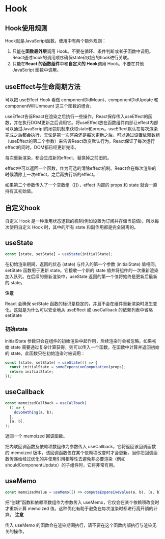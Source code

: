 # Hook

## Hook使用规则

Hook就是JavaScript函数，使用中有两个额外规则：
1. 只能在**函数最外层**调用 Hook。不要在循环、条件判断或者子函数中调用。React通过hook的调用顺序确保state和对应的hook进行关联。
2. 只能在**React 的函数组件**中和**自定义的 Hook**调用 Hook。不要在其他 JavaScript 函数中调用。

## useEffect与生命周期方法
可以把 useEffect Hook 看做 componentDidMount，componentDidUpdate 和 componentWillUnmount 这三个函数的组合。

useEffect告诉React在渲染之后执行一些操作，React保存传入useEffect的函数，并在执行DOM更新之后调用它。将useEffect放在函数组件内部让effect内部可以通过JavaScript的闭包机制来获取state和props。useEffect默认在每次渲染完成之后都会执行，无论是第一次渲染还是每次更新之后。可以通过设置依赖数组（useEffect的第二个参数）来告诉React改变默认行为。React保证了每次运行effect的同时，DOM都已经更新完毕。

每次重新渲染，都会生成新的effect，替换掉之前旧的。

effect中可以返回一个函数，作为可选的清除effect机制。React会在每次渲染的时候清除上一次effect，之后再执行新的effect。

如果第二个参数传入了一个空数组（[]），effect 内部的 props 和 state 就会一直持有其初始值。

## 自定义hook
自定义 Hook 是一种重用状态逻辑的机制(例如设置为订阅并存储当前值)，所以每次使用自定义 Hook 时，其中的所有 state 和副作用都是完全隔离的。

## useState
```js 
const [state, setState] = useState(initialState);
```

在初始渲染期间，返回的状态 (state) 与传入的第一个参数 (initialState) 值相同。setState 函数用于更新 state。它接收一个新的 state 值并将组件的一次重新渲染加入队列。在后续的重新渲染中，useState 返回的第一个值将始终是更新后最新的 state。

**注意**

React 会确保 setState 函数的标识是稳定的，并且不会在组件重新渲染时发生变化。这就是为什么可以安全地从 useEffect 或 useCallback 的依赖列表中省略 setState

### 初始state
initialState 参数只会在组件的初始渲染中起作用，后续渲染时会被忽略。如果初始 state 需要通过复杂计算获得，则可以传入一个函数，在函数中计算并返回初始的 state，此函数只在初始渲染时被调用：
```js
const [state, setState] = useState(() => {
  const initialState = someExpensiveComputation(props);
  return initialState;
});

```

## useCallback
```js
const memoizedCallback = useCallback(
  () => {
    doSomething(a, b);
  },
  [a, b],
);

```

返回一个 memoized 回调函数。

把内联回调函数及依赖项数组作为参数传入 useCallback，它将返回该回调函数的 memoized 版本，该回调函数仅在某个依赖项改变时才会更新。当你把回调函数传递给经过优化的并使用引用相等性去避免非必要渲染（例如 shouldComponentUpdate）的子组件时，它将非常有用。

## useMemo
```js
const memoizedValue = useMemo(() => computeExpensiveValue(a, b), [a, b]);
```

把“创建”函数和依赖项数组作为参数传入 useMemo，它仅会在某个依赖项改变时才重新计算 memoized 值。这种优化有助于避免在每次渲染时都进行高开销的计算。
**注意**

传入 useMemo 的函数会在渲染期间执行，请不要在这个函数内部执行与渲染无关的操作。